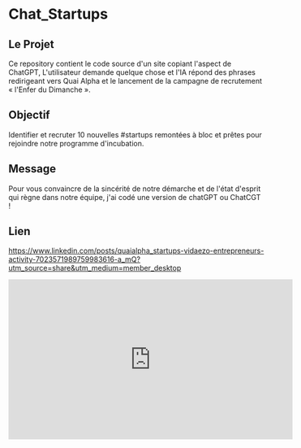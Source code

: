 # Chat_Startups

## Le Projet

Ce repository contient le code source d'un site copiant l'aspect de ChatGPT, L'utilisateur demande quelque chose et l'IA répond des phrases redirigeant vers Quai Alpha et le lancement de la campagne de recrutement « l'Enfer du Dimanche ».

## Objectif

Identifier et recruter 10 nouvelles #startups remontées à bloc et prêtes pour rejoindre notre programme d'incubation.

## Message

Pour vous convaincre de la sincérité de notre démarche et de l'état d'esprit qui règne dans notre équipe, j'ai codé une version de chatGPT ou ChatCGT !

## Lien

https://www.linkedin.com/posts/quaialpha_startups-vidaezo-entrepreneurs-activity-7023571989759983616-a_mQ?utm_source=share&utm_medium=member_desktop

<iframe width="560" height="315" src="https://www.youtube.com/embed/BdYW56Zqu-g" title="YouTube video player" frameborder="0" allow="accelerometer; autoplay; clipboard-write; encrypted-media; gyroscope; picture-in-picture; web-share" allowfullscreen></iframe>

